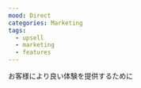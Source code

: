 ```yaml
---
mood: Direct
categories: Marketing
tags:
  - upsell
  - marketing
  - features
---
```

お客様により良い体験を提供するために